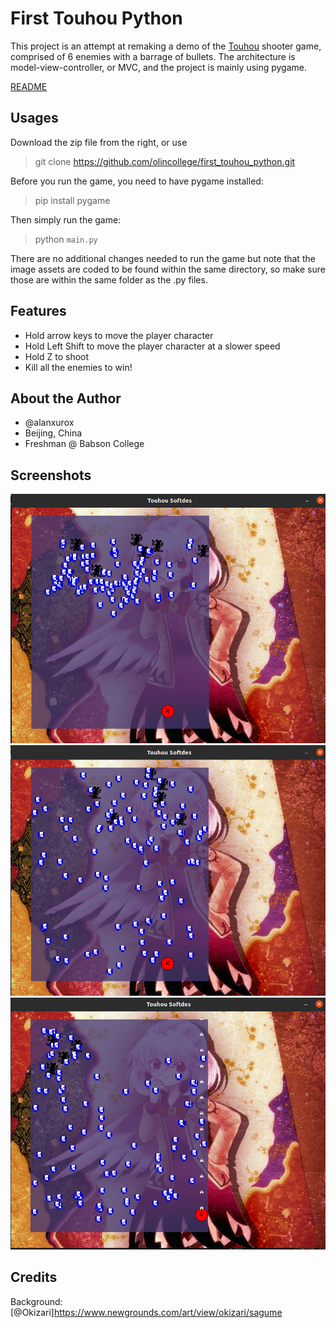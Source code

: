 # First Touhou Python

This project is an attempt at remaking a demo of the [Touhou](https://en.wikipedia.org/wiki/Touhou_Project) shooter game, comprised of 6 enemies with a barrage of bullets. The architecture is model-view-controller, or MVC, and the project is mainly using pygame.

[README]()

## Usages
Download the zip file from the right, or use

> git clone https://github.com/olincollege/first_touhou_python.git

Before you run the game, you need to have pygame installed:
> pip install pygame

Then simply run the game:

> python `main.py`

There are no additional changes needed to run the game but note that the image assets are coded to be found within the same directory, so make sure those are within the same folder as the .py files.

## Features

- Hold arrow keys to move the player character
- Hold Left Shift to move the player character at a slower speed
- Hold Z to shoot
- Kill all the enemies to win!

## About the Author

- @alanxurox
- Beijing, China
- Freshman @ Babson College

## Screenshots

![start game](start.png)
![middle game](middle.png)
![shoot](shoot.png)

## Credits
Background: [@Okizari]https://www.newgrounds.com/art/view/okizari/sagume
